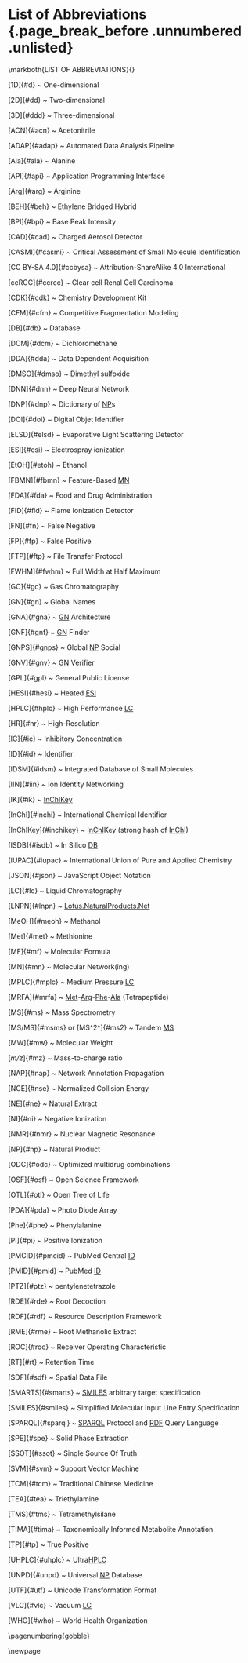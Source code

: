 <!-- \twocolumn -->
# List of Abbreviations {.page_break_before .unnumbered .unlisted}
\markboth{LIST OF ABBREVIATIONS}{}

[1D]{#d}
  ~ One-dimensional

[2D]{#dd}
  ~ Two-dimensional

[3D]{#ddd}
  ~ Three-dimensional

[ACN]{#acn}
  ~ Acetonitrile

[ADAP]{#adap}
  ~ Automated Data Analysis Pipeline

[Ala]{#ala}
  ~ Alanine

[API]{#api}
  ~ Application Programming Interface

[Arg]{#arg}
  ~ Arginine

[BEH]{#beh}
  ~ Ethylene Bridged Hybrid

[BPI]{#bpi}
  ~ Base Peak Intensity

[CAD]{#cad}
  ~ Charged Aerosol Detector

[CASMI]{#casmi}
  ~ Critical Assessment of Small Molecule Identification

[CC BY-SA 4.0]{#ccbysa}
  ~ Attribution-ShareAlike 4.0 International 

[ccRCC]{#ccrcc}
  ~ Clear cell Renal Cell Carcinoma

[CDK]{#cdk}
  ~ Chemistry Development Kit

[CFM]{#cfm}
  ~ Competitive Fragmentation Modeling

[DB]{#db}
  ~ Database

[DCM]{#dcm}
  ~ Dichloromethane

[DDA]{#dda}
  ~ Data Dependent Acquisition

[DMSO]{#dmso}
  ~ Dimethyl sulfoxide

[DNN]{#dnn}
  ~ Deep Neural Network

[DNP]{#dnp}
  ~ Dictionary of [NP](#np)s

[DOI]{#doi}
  ~ Digital Objet Identifier

[ELSD]{#elsd}
  ~ Evaporative Light Scattering Detector

[ESI]{#esi}
  ~ Electrospray ionization

[EtOH]{#etoh}
  ~ Ethanol

[FBMN]{#fbmn}
  ~ Feature-Based [MN](#mn)

[FDA]{#fda}
  ~ Food and Drug Administration

[FID]{#fid}
  ~ Flame Ionization Detector

[FN]{#fn}
  ~ False Negative

[FP]{#fp}
  ~ False Positive

[FTP]{#ftp}
  ~ File Transfer Protocol

[FWHM]{#fwhm}
  ~ Full Width at Half Maximum

[GC]{#gc}
  ~ Gas Chromatography

[GN]{#gn}
  ~ Global Names

[GNA]{#gna}
  ~ [GN](#gn) Architecture

[GNF]{#gnf}
  ~ [GN](#gn) Finder

[GNPS]{#gnps}
  ~ Global [NP](#np) Social

[GNV]{#gnv}
  ~ [GN](#gn) Verifier

[GPL]{#gpl}
  ~ General Public License

[HESI]{#hesi}
  ~ Heated [ESI](#esi)

[HPLC]{#hplc}
  ~ High Performance [LC](#lc)

[HR]{#hr}
  ~ High-Resolution

[IC]{#ic}
  ~ Inhibitory Concentration

[ID]{#id}
  ~ Identifier

[IDSM]{#idsm}
  ~ Integrated Database of Small Molecules

[IIN]{#iin}
~ Ion Identity Networking

[IK]{#ik}
  ~ [InChIKey](#inchikey)

[InChI]{#inchi}
  ~ International Chemical Identifier

[InChIKey]{#inchikey}
  ~ [InChI](#inchi)Key (strong hash of [InChI](#inchi))

[ISDB]{#isdb}
  ~ In Silico [DB](#db)

[IUPAC]{#iupac}
  ~ International Union of Pure and Applied Chemistry

[JSON]{#json}
  ~ JavaScript Object Notation

[LC]{#lc}
  ~ Liquid Chromatography

[LNPN]{#lnpn}
  ~ [Lotus.NaturalProducts.Net](https://lotus.naturalproducts.net/)

[MeOH]{#meoh}
  ~ Methanol

[Met]{#met}
  ~ Methionine

[MF]{#mf}
  ~ Molecular Formula

[MN]{#mn}
  ~ Molecular Network(ing)

[MPLC]{#mplc}
  ~ Medium Pressure [LC](#lc)

[MRFA]{#mrfa}
  ~ [Met](#met)-[Arg](#arg)-[Phe](#phe)-[Ala](#ala) (Tetrapeptide)

[MS]{#ms}
  ~ Mass Spectrometry

[MS/MS]{#msms} or [MS^2^]{#ms2}
  ~ Tandem [MS](#ms)

[MW]{#mw}
  ~ Molecular Weight

[*m/z*]{#mz}
  ~ Mass-to-charge ratio

[NAP]{#nap}
  ~ Network Annotation Propagation

[NCE]{#nse}
  ~ Normalized Collision Energy

[NE]{#ne}
  ~ Natural Extract

[NI]{#ni}
  ~ Negative Ionization 

[NMR]{#nmr}
  ~ Nuclear Magnetic Resonance 

[NP]{#np}
  ~ Natural Product

[ODC]{#odc}
  ~ Optimized multidrug combinations

[OSF]{#osf}
  ~ Open Science Framework

[OTL]{#otl}
  ~ Open Tree of Life

[PDA]{#pda}
  ~ Photo Diode Array

[Phe]{#phe}
  ~ Phenylalanine

[PI]{#pi}
  ~ Positive Ionization

[PMCID]{#pmcid}
  ~ PubMed Central [ID](#id)

[PMID]{#pmid}
  ~ PubMed [ID](#id)

[PTZ]{#ptz}
  ~ pentylenetetrazole

[RDE]{#rde}
  ~ Root Decoction

[RDF]{#rdf}
  ~ Resource Description Framework

[RME]{#rme}
  ~ Root Methanolic Extract

[ROC]{#roc}
  ~ Receiver Operating Characteristic

[RT]{#rt}
  ~ Retention Time

[SDF]{#sdf}
  ~ Spatial Data File

[SMARTS]{#smarts}
  ~ [SMILES](#smiles) arbitrary target specification

[SMILES]{#smiles}
  ~ Simplified Molecular Input Line Entry Specification

[SPARQL]{#sparql}
  ~ [SPARQL](#sparql) Protocol and [RDF](#rdf) Query Language

[SPE]{#spe}
  ~ Solid Phase Extraction

[SSOT]{#ssot}
  ~ Single Source Of Truth

[SVM]{#svm}
  ~ Support Vector Machine

[TCM]{#tcm}
  ~ Traditional Chinese Medicine

[TEA]{#tea}
  ~ Triethylamine

[TMS]{#tms}
  ~ Tetramethylsilane

[TIMA]{#tima}
  ~ Taxonomically Informed Metabolite Annotation

[TP]{#tp}
  ~ True Positive

[UHPLC]{#uhplc}
  ~ Ultra[HPLC](#hplc)

[UNPD]{#unpd}
  ~ Universal [NP](#np) Database

[UTF]{#utf}
  ~ Unicode Transformation Format

[VLC]{#vlc}
  ~ Vacuum [LC](#lc)

[WHO]{#who}
~ World Health Organization

\pagenumbering{gobble}

\newpage
<!-- \onecolumn -->